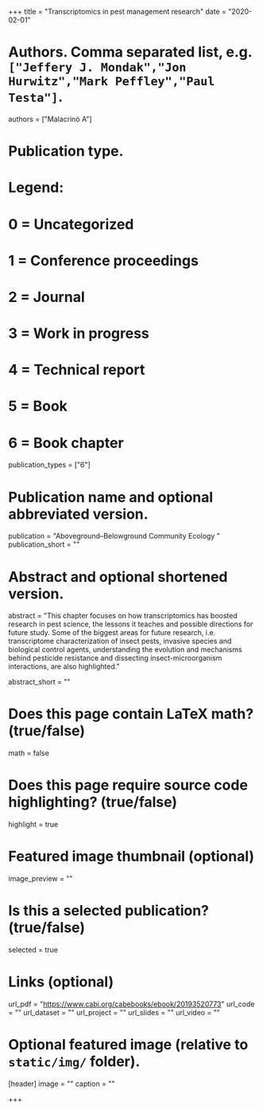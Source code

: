 +++
title = "Transcriptomics in pest management research"
date = "2020-02-01"

# Authors. Comma separated list, e.g. `["Jeffery J. Mondak","Jon Hurwitz","Mark Peffley","Paul Testa"]`.
authors = ["Malacrinò A"]

# Publication type.
# Legend:
# 0 = Uncategorized
# 1 = Conference proceedings
# 2 = Journal
# 3 = Work in progress
# 4 = Technical report
# 5 = Book
# 6 = Book chapter
publication_types = ["6"]

# Publication name and optional abbreviated version.
publication = "Aboveground–Belowground Community Ecology "
publication_short = ""

# Abstract and optional shortened version.
abstract = "This chapter focuses on how transcriptomics has boosted research in pest science, the lessons it teaches and possible directions for future study. Some of the biggest areas for future research, i.e. transcriptome characterization of insect pests, invasive species and biological control agents, understanding the evolution and mechanisms behind pesticide resistance and dissecting insect-microorganism interactions, are also highlighted."

abstract_short = ""

# Does this page contain LaTeX math? (true/false)
math = false

# Does this page require source code highlighting? (true/false)
highlight = true

# Featured image thumbnail (optional)
image_preview = ""

# Is this a selected publication? (true/false)
selected = true

# Links (optional)
url_pdf = "https://www.cabi.org/cabebooks/ebook/20193520773"
url_code = ""
url_dataset = ""
url_project = ""
url_slides = ""
url_video = ""

# Optional featured image (relative to `static/img/` folder).
[header]
image = ""
caption = ""

+++
